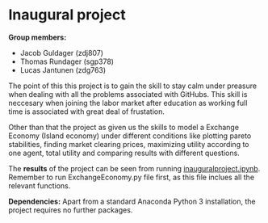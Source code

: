 # Inaugural project

**Group members:**
- Jacob Guldager (zdj807)
- Thomas Rundager (sgp378)
- Lucas Jantunen (zdg763)

The point of this this project is to gain the skill to stay calm under preasure when dealing with all the problems associated with GitHubs. This skill is neccesary when joining the labor market after education as working full time is associated with great deal of frustation. 

Other than that the project as given us the skills to model a Exchange Economy (Island economy) under different conditions like plotting pareto stabilities, finding market clearing prices, maximizing utility according to one agent, total utility and comparing results with different questions. 

The **results** of the project can be seen from running [inauguralproject.ipynb](inauguralproject.ipynb).
Remember to run ExchangeEconomy.py file first, as this file inclues all the relevant functions.

**Dependencies:** Apart from a standard Anaconda Python 3 installation, the project requires no further packages.

